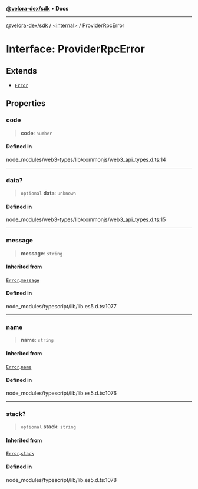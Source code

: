 [**@velora-dex/sdk**](../../README.md) • **Docs**

***

[@velora-dex/sdk](../../globals.md) / [\<internal\>](../README.md) / ProviderRpcError

# Interface: ProviderRpcError

## Extends

- [`Error`](Error.md)

## Properties

### code

> **code**: `number`

#### Defined in

node\_modules/web3-types/lib/commonjs/web3\_api\_types.d.ts:14

***

### data?

> `optional` **data**: `unknown`

#### Defined in

node\_modules/web3-types/lib/commonjs/web3\_api\_types.d.ts:15

***

### message

> **message**: `string`

#### Inherited from

[`Error`](Error.md).[`message`](Error.md#message)

#### Defined in

node\_modules/typescript/lib/lib.es5.d.ts:1077

***

### name

> **name**: `string`

#### Inherited from

[`Error`](Error.md).[`name`](Error.md#name)

#### Defined in

node\_modules/typescript/lib/lib.es5.d.ts:1076

***

### stack?

> `optional` **stack**: `string`

#### Inherited from

[`Error`](Error.md).[`stack`](Error.md#stack)

#### Defined in

node\_modules/typescript/lib/lib.es5.d.ts:1078

